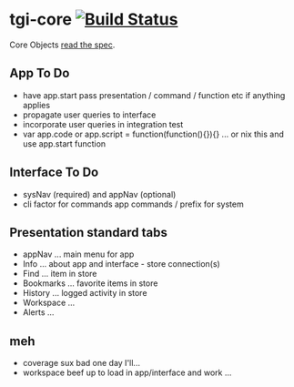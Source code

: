 # tgi-core [![Build Status](https://travis-ci.org/tgi-io/tgi-core.svg?branch=master)](https://travis-ci.org/tgi-io/tgi-core)

Core Objects [read the spec](spec/README.md).

App To Do
---
- have app.start pass presentation / command / function etc if anything applies
- propagate user queries to interface
- incorporate user queries in integration test
- var app.code or app.script = function(function(){}){} ... or nix this and use app.start function

Interface To Do
---
- sysNav (required) and appNav (optional)
- cli factor for commands app commands / prefix for system

Presentation standard tabs
---
- appNav ... main menu for app
- Info ... about app and interface - store connection(s)
- Find ... item in store
- Bookmarks ... favorite items in store
- History ... logged activity in store
- Workspace ...
- Alerts ...

meh
---
- coverage sux bad one day I'll...
- workspace beef up to load in app/interface and work ...

